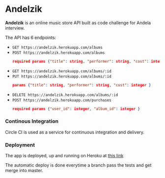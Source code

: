 # Andelzik

**Andelzik** is an online music store API built as code challenge for Andela interview.

The API has 6 endpoints:

- `GET https://andelzik.herokuapp.com/albums`
- `POST https://andelzik.herokuapp.com/albums`
  ```json
  required params {"title": string, "performer": string, "cost": integer }
  ```
- `GET https://andelzik.herokuapp.com/albums/:id`
- `PUT https://andelzik.herokuapp.com/albums/:id`
  ```json
  params {"title": string, "performer": string, "cost": integer }
  ```
 - `DELETE https://andelzik.herokuapp.com/albums/:id`
- `POST https://andelzik.herokuapp.com/purchases`
    ```json
    required params {"user_id": integer, "album_id": integer }
    ```

### Continous Integration
Circle CI is used as a service for continuous integration and delivery.

### Deployment

The app is deployed, up and running on Heroku at [this link](https://andelzik.herokuapp.com/)

The automatic deploy is done everytime a branch pass the tests and get merge into master.

